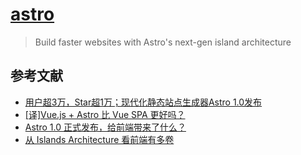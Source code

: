 # [astro](https://github.com/withastro/astro)

> Build faster websites with Astro's next-gen island architecture

## 参考文献

- [用户超3万，Star超1万；现代化静态站点生成器Astro 1.0发布](https://mp.weixin.qq.com/s/TWEQjhNDlsp7ipwlD_pyvg)
- [[译]Vue.js + Astro 比 Vue SPA 更好吗？](https://segmentfault.com/a/1190000041323179)
- [Astro 1.0 正式发布，给前端带来了什么？](https://tehub.com/a/9uZEIHoXqG)
- [从 Islands Architecture 看前端有多卷](https://segmentfault.com/a/1190000042307425)
